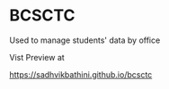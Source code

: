 # BCSCTC
Used to manage students' data by office

Vist Preview at 

https://sadhvikbathini.github.io/bcsctc
